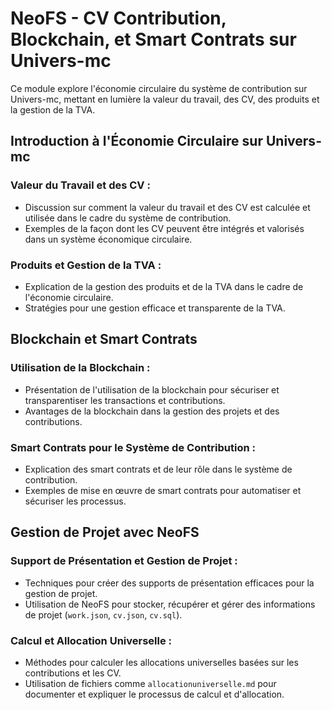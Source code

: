 # NeoFS - CV Contribution, Blockchain, et Smart Contrats sur Univers-mc

Ce module explore l'économie circulaire du système de contribution sur Univers-mc, mettant en lumière la valeur du travail, des CV, des produits et la gestion de la TVA.

## Introduction à l'Économie Circulaire sur Univers-mc

### Valeur du Travail et des CV :
- Discussion sur comment la valeur du travail et des CV est calculée et utilisée dans le cadre du système de contribution.
- Exemples de la façon dont les CV peuvent être intégrés et valorisés dans un système économique circulaire.

### Produits et Gestion de la TVA :
- Explication de la gestion des produits et de la TVA dans le cadre de l'économie circulaire.
- Stratégies pour une gestion efficace et transparente de la TVA.

## Blockchain et Smart Contrats

### Utilisation de la Blockchain :
- Présentation de l'utilisation de la blockchain pour sécuriser et transparentiser les transactions et contributions.
- Avantages de la blockchain dans la gestion des projets et des contributions.

### Smart Contrats pour le Système de Contribution :
- Explication des smart contrats et de leur rôle dans le système de contribution.
- Exemples de mise en œuvre de smart contrats pour automatiser et sécuriser les processus.

## Gestion de Projet avec NeoFS

### Support de Présentation et Gestion de Projet :
- Techniques pour créer des supports de présentation efficaces pour la gestion de projet.
- Utilisation de NeoFS pour stocker, récupérer et gérer des informations de projet (`work.json`, `cv.json`, `cv.sql`).

### Calcul et Allocation Universelle :
- Méthodes pour calculer les allocations universelles basées sur les contributions et les CV.
- Utilisation de fichiers comme `allocationuniverselle.md` pour documenter et expliquer le processus de calcul et d'allocation.

